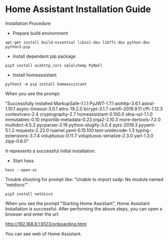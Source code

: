 # Home Assistant Installation Guide

Installation Procedure

- Prepare build environment
```
apt-get install build-essential libssl-dev libffi-dev python-dev python3-pip
```


- Install dependent pip package
```
pip3 install aiohttp_cors sqlalchemy PyNaCl
```

- Install homeassistant
```
python3 -m pip install homeassistant
```
When you see the prompt:

"Successfully installed MarkupSafe-1.1.1 PyJWT-1.7.1 
aiohttp-3.6.1 astral-1.10.1 async-timeout-3.0.1 attrs-19.2.0 bcrypt-3.1.7 
certifi-2019.9.11 cffi-1.12.3 contextvars-2.4 cryptography-2.7 homeassistant-0.100.0 
idna-ssl-1.1.0 immutables-0.10 importlib-metadata-0.23 jinja2-2.10.3 more-itertools-7.2.0 
multidict-4.5.2 pycparser-2.19 python-slugify-3.0.4 pytz-2019.3 pyyaml-5.1.2 requests-2.22.0 
ruamel.yaml-0.15.100 text-unidecode-1.3 typing-extensions-3.7.4 voluptuous-0.11.7
voluptuous-serialize-2.3.0 yarl-1.3.0 zipp-0.6.0"

It represents a successful initial installation.

- Start hass
```
hass --open-ui
```

Trouble shooting for prompt like:
"Unable to import ssdp: No module named 'netdisco'"

```
pip3 install netdisco
```

When you see the prompt "Starting Home Assistant", Home Assistant Installation is successful.
After performing the above steps, you can open a browser and enter the url: 

http://192.168.8.1:8123/onboarding.html

You can see web of Home Assistant.
